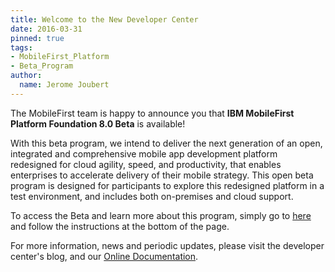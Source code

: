 ```yaml
---
title: Welcome to the New Developer Center
date: 2016-03-31
pinned: true
tags:
- MobileFirst_Platform
- Beta_Program
author:
  name: Jerome Joubert
---
```


The MobileFirst team is happy to announce you that **IBM MobileFirst Platform Foundation 8.0 Beta** is available!

With this beta program, we intend to deliver the next generation of an open, integrated and comprehensive mobile app development platform redesigned for cloud agility, speed, and productivity, that enables enterprises to accelerate delivery of their mobile strategy. This open beta program is designed for participants to explore this redesigned platform in a test environment, and includes both on-premises and cloud support.

To access the Beta and learn more about this program, simply go to [here](http://bit.ly/MFPF8Beta) and follow the instructions at the bottom of the page.

For more information, news and periodic updates, please visit the developer center's blog, and our [Online Documentation](https://www.ibm.com/support/knowledgecenter/SSHS8R_8.0.0/wl_welcome.html).